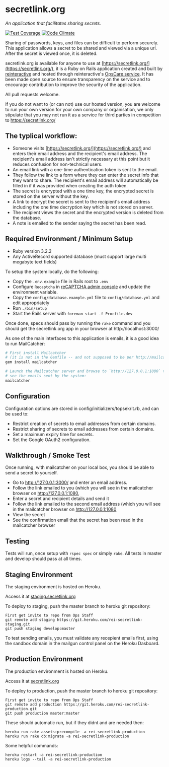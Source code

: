 secretlink.org
==============================================

_An application that facilitates sharing secrets._

[![Test Coverage](https://codeclimate.com/repos/5848e0abc73d236cfb0008a6/badges/3092c9a55640812a1290/coverage.svg)](https://codeclimate.com/repos/5848e0abc73d236cfb0008a6/coverage)
[![Code Climate](https://codeclimate.com/repos/5848e0abc73d236cfb0008a6/badges/3092c9a55640812a1290/gpa.svg)](https://codeclimate.com/repos/5848e0abc73d236cfb0008a6/feed)

Sharing of passwords, keys, and files can be difficult to perform securely. This
application allows a secret to be shared and viewed via a unique url. After the
secret is viewed once, it is deleted.

secretlink.org is available for anyone to use at [https://secretlink.org/](https://secretlink.org/),
it is a Ruby on Rails application created and built by [reinteractive](https://reinteractive.com/)
and hosted through reinteractive's [OpsCare service](https://reinteractive.com/service/ops-care).
It has been made open source to ensure transparency on the service and to encourage contribution
to improve the security of the application.

All pull requests welcome.

If you do not want to (or can not) use our hosted version, you are welcome to run
your own version for your own company or organisation, we only stipulate that you
may not run it as a service for third parties in competition to https://secretlink.org/


The typlical workflow:
---------------------------

- Someone visits [https://secretlink.org/](https://secretlink.org/) and enters their email
  address and the recipient's email address. The recipient's email address isn't strictly necessary at this point but it reduces confusion for non-technical users.
- An email link with a one-time authentication token is sent to the email.
- They follow the link to a form where they can enter the secret info that they want
  to share. The recipient's email address will automatically be filled in if it was provided when creating the auth token.
- The secret is encrypted with a one time key, the encrypted secret is stored on the
  server without the key.
- A link to decrypt the secret is sent to the recipient's email address including the
  one time decryption key which is not stored on server.
- The recipient views the secret and the encrypted version is deleted from the
  database.
- A note is emailed to the sender saying the secret has been read.


Required Environment / Minimum Setup
----------------------------------------------

* Ruby version 3.2.2
* Any ActiveRecord supported database (must support large multi megabyte text fields)

To setup the system locally, do the following:

- Copy the `.env.example` file in Rails root to `.env`
- Configure `Recaptcha` in [reCAPTCHA admin console](https://www.google.com/recaptcha/admin) and update the environment variable.
- Copy the `config/database.example.yml` file to `config/database.yml` and edit
  appropriately
- Run `./bin/setup`
- Start the Rails server with `foreman start -f Procfile.dev`

Once done, specs should pass by running the `rake` command and you should get
the secretlink.org app in your browser at http://localhost:3000/

As one of the main interfaces to this application is emails, it is a good idea to run
MailCatcher:

```bash
# First install Mailcatcher
# (it is not in the Gemfile -- and not supposed to be per http://mailcatcher.me/)
gem install mailcatcher

# Launch the Mailcatcher server and browse to `http://127.0.0.1:1080` to
# see the emails sent by the system:
mailcatcher
```


Configuration
----------------------------------------------

Configuration options are stored in config/initializers/topsekrit.rb, and can
be used to:

- Restrict creation of secrets to email addresses from certain domains.
- Restrict sharing of secrets to email addresses from certain domains.
- Set a maximum expiry time for secrets.
- Set the Google OAuth2 configuration.


Walkthrough / Smoke Test
----------------------------------------------

Once running, with mailcatcher on your local box, you should be able to send a
secret to yourself.

- Go to http://127.0.0.1:3000/ and enter an email address.
- Follow the link emailed to you (which you will see in the mailcatcher
  browser on http://127.0.0.1:1080,
- Enter a secret and recipient details and send it
- Follow the link emailed to the second email address (which you will see
  in the mailcatcher browser on http://127.0.0.1:1080
- View the secret
- See the confirmation email that the secret has been read in the mailcatcher
  browser


Testing
----------------------------------------------

Tests will run, once setup with `rspec spec` or simply `rake`. All tests in
master and develop should pass at all times.


Staging Environment
----------------------------------------------

The staging environment is hosted on Heroku.

Access it at [staging.secretlink.org](https://satging.secretlink.org/)

To deploy to staging, push the master branch to heroku git repository:

    First get invite to repo from Ops Staff
    git remote add staging https://git.heroku.com/rei-secretlink-staging.git
    git push staging develop:master

To test sending emails, you must validate any recepient emails first,
using the sandbox domain in the mailgun control panel on the Heroku Dasboard.

Production Environment
----------------------------------------------

The production environment is hosted on Heroku.

Access it at [secretlink.org](https://secretlink.org/)

To deploy to production, push the master branch to heroku git repository:

    First get invite to repo from Ops Staff
    git remote add production https://git.heroku.com/rei-secretlink-production.git
    git push production master:master

These should automatic run, but if they didnt and are needed then:

    heroku run rake assets:precompile -a rei-secretlink-production
    heroku run rake db:migrate -a rei-secretlink-production

Some helpful commands:

    heroku restart -a rei-secretlink-production
    heroku logs --tail -a rei-secretlink-production

